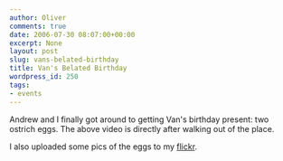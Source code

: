 ```yaml
---
author: Oliver
comments: true
date: 2006-07-30 08:07:00+00:00
excerpt: None
layout: post
slug: vans-belated-birthday
title: Van's Belated Birthday
wordpress_id: 250
tags:
- events
---
```


Andrew and I finally got around to getting Van's birthday present: two ostrich eggs.  The above video is directly after walking out of the place.

I also uploaded some pics of the eggs to my <a href="http://www.flickr.com/photos/owiber/201543789/">flickr</a>.